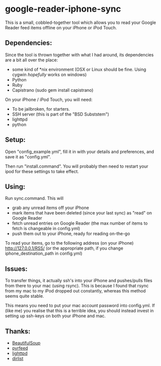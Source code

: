 # google-reader-iphone-sync

This is a small, cobbled-together tool which allows you to read your Google
Reader feed items offline on your iPhone or iPod Touch.

## Dependencies:
Since the tool is thrown together with what I had around, its
dependencies are a bit all over the place:

* some kind of *nix environment (OSX or Linux should be fine. Using cygwin _hopefully_ works on windows)
* Python
* Ruby
* Capistrano (sudo gem install capistrano)

On your iPhone / iPod Touch, you will need:

* To be jailbroken, for starters.
* SSH server (this is part of the "BSD Subststem")
* lighttpd
* python

## Setup:

Open "config_example.yml", fill it in with your details and preferences,
and save it as "config.yml".

Then run "install.command". You will probably then need to restart your ipod for these settings to take effect.

## Using:
Run sync.command. This will

* grab any unread items off your iPhone
* mark items that have been deleted (since your last sync) as "read" on Google Reader
* fetch unread entries on Google Reader (the max number of items to fetch is changeable in config.yml)
* push them out to your iPhone, ready for reading on-the-go

To read your items, go to the following address (on your iPhone)
http://127.0.0.1/RSS/
(or the appropriate path, if you change iphone\_destination_path in config.yml)


## Issues:
To transfer things, it actually ssh's into your iPhone and pushes/pulls
files from there to your mac (using rsync). This is because I found that
rsync from my mac to my iPod dropped out constantly, whereas this method
seems quite stable.

This means you need to put your mac account password into config.yml.
If (like me) you realise that this is a terrible idea, you should instead
invest in setting up ssh-keys on both your iPhone and mac.

## Thanks:

* [BeautifulSoup](http://www.crummy.com/software/BeautifulSoup/)
* [pyrfeed](http://code.google.com/p/pyrfeed/)
* [lighttpd](http://www.lighttpd.net/)
* [dirlist](http://modmyifone.com/forums/native-iphone-ipod-touch-app-launches/52021-pdf-chm-doc-xls-photo-viewer-all-one-safari-lighttpd-based-complete-instruct.html)

